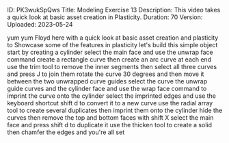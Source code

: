 ID: PK3wukSpQws
Title: Modeling Exercise 13
Description: This video takes a quick look at basic asset creation in Plasticity.
Duration: 70
Version: 
Uploaded: 2023-05-24

yum yum Floyd here with a quick look at
basic asset creation and plasticity to
Showcase some of the features in
plasticity let's build this simple
object start by creating a cylinder
select the main face and use the unwrap
face command create a rectangle curve
then create an arc curve at each end
use the trim tool to remove the inner
segments then select all three curves
and press J to join them rotate the
curve 30 degrees and then move it
between the two unwrapped curve guides
select the curve the unwrap guide curves
and the cylinder face and use the wrap
face command to imprint the curve onto
the cylinder select the imprinted edges
and use the keyboard shortcut shift d to
convert it to a new curve use the radial
array tool to create several duplicates
then imprint them onto the cylinder hide
the curves then remove the top and
bottom faces with shift X select the
main face and press shift d to duplicate
it use the thicken tool to create a
solid
then chamfer the edges and you're all
set

